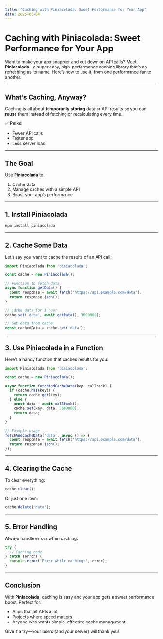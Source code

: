 ```yaml
---
title: "Caching with Piniacolada: Sweet Performance for Your App"
date: 2025-06-04
---
```


# Caching with Piniacolada: Sweet Performance for Your App

Want to make your app snappier and cut down on API calls? Meet **Piniacolada**—a super easy, high-performance caching library that’s as refreshing as its name. Here’s how to use it, from one performance fan to another.

---

## What’s Caching, Anyway?

Caching is all about **temporarily storing** data or API results so you can **reuse** them instead of fetching or recalculating every time.

✅ Perks:
- Fewer API calls
- Faster app
- Less server load

---

## The Goal

Use **Piniacolada** to:
1. Cache data
2. Manage caches with a simple API
3. Boost your app’s performance

---

## 1. Install Piniacolada

```bash
npm install piniacolada
```

---

## 2. Cache Some Data

Let’s say you want to cache the results of an API call:

```javascript
import Piniacolada from 'piniacolada';

const cache = new Piniacolada();

// Function to fetch data
async function getData() {
  const response = await fetch('https://api.example.com/data');
  return response.json();
}

// Cache data for 1 hour
cache.set('data', await getData(), 3600000);

// Get data from cache
const cachedData = cache.get('data');
```

---

## 3. Use Piniacolada in a Function

Here’s a handy function that caches results for you:

```javascript
import Piniacolada from 'piniacolada';

const cache = new Piniacolada();

async function fetchAndCacheData(key, callback) {
  if (cache.has(key)) {
    return cache.get(key);
  } else {
    const data = await callback();
    cache.set(key, data, 3600000);
    return data;
  }
}

// Example usage
fetchAndCacheData('data', async () => {
  const response = await fetch('https://api.example.com/data');
  return response.json();
});
```

---

## 4. Clearing the Cache

To clear everything:

```javascript
cache.clear();
```

Or just one item:

```javascript
cache.delete('data');
```

---

## 5. Error Handling

Always handle errors when caching:

```javascript
try {
  // Caching code
} catch (error) {
  console.error('Error while caching:', error);
}
```

---

## Conclusion

With **Piniacolada**, caching is easy and your app gets a sweet performance boost. Perfect for:

* Apps that hit APIs a lot
* Projects where speed matters
* Anyone who wants simple, effective cache management

Give it a try—your users (and your server) will thank you!
